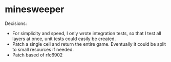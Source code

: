 # minesweeper


Decisions:

- For simplicity and speed, I only wrote integration tests, so that I test all layers at once, unit tests could easily be created.
- Patch a single cell and return the entire game. Eventually it could be split to small resources if needed.
- Patch based of rfc6902
